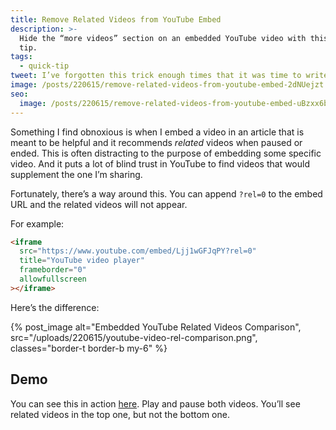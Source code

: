 ```yaml
---
title: Remove Related Videos from YouTube Embed
description: >-
  Hide the “more videos” section on an embedded YouTube video with this quick
  tip.
tags:
  - quick-tip
tweet: I’ve forgotten this trick enough times that it was time to write it down.
image: /posts/220615/remove-related-videos-from-youtube-embed-2dNUejzt.png
seo:
  image: /posts/220615/remove-related-videos-from-youtube-embed-uBzxx6bj--meta.png
---
```


Something I find obnoxious is when I embed a video in an article that is meant to be helpful and it recommends _related_ videos when paused or ended. This is often distracting to the purpose of embedding some specific video. And it puts a lot of blind trust in YouTube to find videos that would supplement the one I’m sharing.

Fortunately, there’s a way around this. You can append `?rel=0` to the embed URL and the related videos will not appear.

For example:

```html
<iframe
  src="https://www.youtube.com/embed/Ljj1wGFJqPY?rel=0"
  title="YouTube video player"
  frameborder="0"
  allowfullscreen
></iframe>
```

Here’s the difference:

{% post_image
  alt="Embedded YouTube Related Videos Comparison",
  src="/uploads/220615/youtube-video-rel-comparison.png",
  classes="border-t border-b my-6" %}

## Demo

You can see this in action [here](https://codepen.io/seancdavis/pen/OJQdmwB). Play and pause both videos. You’ll see related videos in the top one, but not the bottom one.
